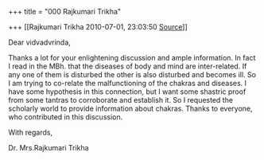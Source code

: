 +++
title = "000 Rajkumari Trikha"

+++
[[Rajkumari Trikha	2010-07-01, 23:03:50 [Source](https://groups.google.com/g/bvparishat/c/gLDtNXVmHrk)]]



Dear vidvadvrinda,

Thanks a lot for your enlightening discussion and ample information. In fact I read in the MBh. that the diseases of body and mind are inter-related. If any one of them is disturbed the other is also disturbed and becomes ill. So I am trying to co-relate the malfunctioning of the chakras and diseases. I have some hypothesis in this connection, but I want some shastric proof from some tantras to corroborate and establish it. So I requested the scholarly world to provide information about chakras. Thanks to everyone, who contributed in this discussion.

With regards,

Dr. Mrs.Rajkumari Trikha

